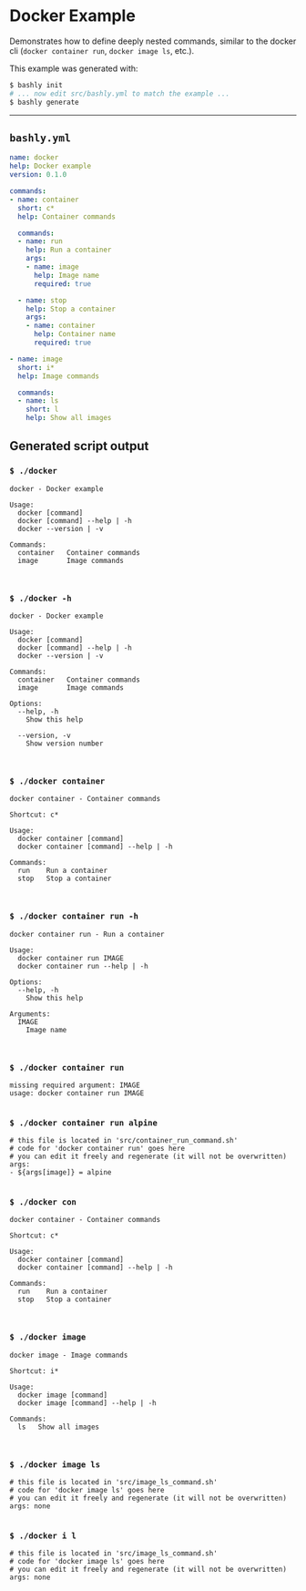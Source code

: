 # Docker Example

Demonstrates how to define deeply nested commands, similar to the docker cli
(`docker container run`, `docker image ls`, etc.).

This example was generated with:

```bash
$ bashly init
# ... now edit src/bashly.yml to match the example ...
$ bashly generate
```

-----

## `bashly.yml`

```yaml
name: docker
help: Docker example
version: 0.1.0

commands:
- name: container
  short: c*
  help: Container commands

  commands:
  - name: run
    help: Run a container
    args:
    - name: image
      help: Image name
      required: true

  - name: stop
    help: Stop a container
    args:
    - name: container
      help: Container name
      required: true

- name: image
  short: i*
  help: Image commands

  commands:
  - name: ls
    short: l
    help: Show all images
```




## Generated script output

### `$ ./docker`

```shell
docker - Docker example

Usage:
  docker [command]
  docker [command] --help | -h
  docker --version | -v

Commands:
  container   Container commands
  image       Image commands



```

### `$ ./docker -h`

```shell
docker - Docker example

Usage:
  docker [command]
  docker [command] --help | -h
  docker --version | -v

Commands:
  container   Container commands
  image       Image commands

Options:
  --help, -h
    Show this help

  --version, -v
    Show version number



```

### `$ ./docker container`

```shell
docker container - Container commands

Shortcut: c*

Usage:
  docker container [command]
  docker container [command] --help | -h

Commands:
  run    Run a container
  stop   Stop a container



```

### `$ ./docker container run -h`

```shell
docker container run - Run a container

Usage:
  docker container run IMAGE
  docker container run --help | -h

Options:
  --help, -h
    Show this help

Arguments:
  IMAGE
    Image name



```

### `$ ./docker container run`

```shell
missing required argument: IMAGE
usage: docker container run IMAGE


```

### `$ ./docker container run alpine`

```shell
# this file is located in 'src/container_run_command.sh'
# code for 'docker container run' goes here
# you can edit it freely and regenerate (it will not be overwritten)
args:
- ${args[image]} = alpine


```

### `$ ./docker con`

```shell
docker container - Container commands

Shortcut: c*

Usage:
  docker container [command]
  docker container [command] --help | -h

Commands:
  run    Run a container
  stop   Stop a container



```

### `$ ./docker image`

```shell
docker image - Image commands

Shortcut: i*

Usage:
  docker image [command]
  docker image [command] --help | -h

Commands:
  ls   Show all images



```

### `$ ./docker image ls`

```shell
# this file is located in 'src/image_ls_command.sh'
# code for 'docker image ls' goes here
# you can edit it freely and regenerate (it will not be overwritten)
args: none


```

### `$ ./docker i l`

```shell
# this file is located in 'src/image_ls_command.sh'
# code for 'docker image ls' goes here
# you can edit it freely and regenerate (it will not be overwritten)
args: none


```



